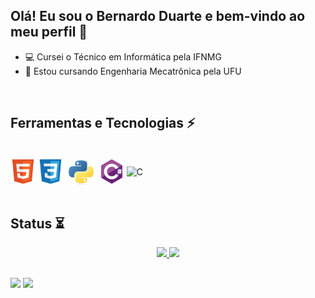 ## Olá! Eu sou o Bernardo Duarte e bem-vindo ao meu perfil 👋 
- 💻 Cursei o Técnico em Informática pela IFNMG
- 🦾 Estou cursando Engenharia Mecatrônica pela UFU
<br>

## Ferramentas e Tecnologias ⚡
<div style="display: inline_block"><br>
  <img align="center" alt="HTML" height="40" width="40" src="https://raw.githubusercontent.com/devicons/devicon/master/icons/html5/html5-original.svg">
  <img align="center" alt="CSS" height="40" width="40" src="https://raw.githubusercontent.com/devicons/devicon/master/icons/css3/css3-original.svg">
  <img align="center" alt="Python" height="45" width="50" src="https://raw.githubusercontent.com/devicons/devicon/master/icons/python/python-original.svg">
  <img align="center" alt="Csharp" height="40" width="40" src="https://raw.githubusercontent.com/devicons/devicon/master/icons/csharp/csharp-original.svg">
  <img align="center" alt="C" height="40" width="40" src="https://cdn.jsdelivr.net/gh/devicons/devicon/icons/c/c-original.svg">
</div>

<br>

## Status ⏳
<p align="center">
<a href="https://github.com/Bernardo-07">
<img height="135em" src="https://github-readme-stats-eight-theta.vercel.app/api?username=Bernardo-07&show_icons=true&theme=dark&include_all_commits=true&count_private=true"/>
<img height="135em" src="https://github-readme-stats-eight-theta.vercel.app/api/top-langs/?username=Bernardo-07&layout=compact&langs_count=8&theme=dark"/>
 </a>
</p>

##
<div> 
  <a href = "mailto:bernardoduart271@gmail.com"><img src="https://img.shields.io/badge/-Gmail-%23333?style=for-the-badge&logo=gmail&logoColor=white" target="_blank"></a>
  <a href="https://www.linkedin.com/in/bernardo-duarte-148b45245/" target="_blank"><img src="https://img.shields.io/badge/-LinkedIn-%230077B5?style=for-the-badge&logo=linkedin&logoColor=white" target="_blank"></a>   
</div>
